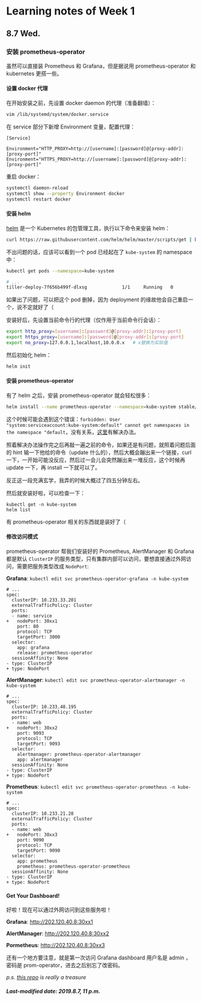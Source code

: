 # Learning notes of Week 1

## 8.7 Wed.

### 安装 prometheus-operator

虽然可以直接装 Prometheus 和 Grafana，但是据说用 prometheus-operator 和 kubernetes 更搭一些。

#### 设置 docker 代理

在开始安装之前，先设置 docker daemon 的代理（准备翻墙）：

```bash
vim /lib/systemd/system/docker.service
```

在 service 部分下新增 Environment 变量，配置代理：

```
[Service]

Environment="HTTP_PROXY=http://[username]:[password]@[proxy-addr]:[proxy-port]"
Environment="HTTPS_PROXY=http://[username]:[password]@[proxy-addr]:[proxy-port]"
```

重启 docker：

```bash
systemctl daemon-reload
systemctl show --property Environment docker
systemctl restart docker
```

#### 安装 helm

[helm](<https://helm.sh/>) 是一个 Kubernetes 的包管理工具，执行以下命令来安装 helm：

```bash
curl https://raw.githubusercontent.com/helm/helm/master/scripts/get | bash
```

不出问题的话，应该可以看到一个 pod 已经起在了 `kube-system` 的 namespace 中：

```bash
kubectl get pods --namespace=kube-system

# ...
tiller-deploy-7f656b499f-dlxsg             1/1     Running   0          1h
```

如果出了问题，可以把这个 pod 删掉，因为 deployment 的缘故他会自己重启一个，说不定就好了（

安装好后，先设置当前命令行的代理（仅作用于当前命令行会话）：

```bash
export http_proxy=[username]:[password]@[proxy-addr]:[proxy-port]
export https_proxy=[username]:[password]@[proxy-addr]:[proxy-port]
export no_proxy=127.0.0.1,localhost,10.0.0.x   # x替换为实际值
```

然后初始化 helm：

```bash
helm init
```

#### 安装 prometheus-operator

有了 helm 之后，安装 prometheus-operator 就会轻松很多：

```bash
helm install --name prometheus-operator --namespace=kube-system stable/prometheus-operator
```

这个时候可能会遇到这个错误：`forbidden: User "system:serviceaccount:kube-system:default" cannot get namespaces in the namespace "default`，没有关系，[这里](<https://github.com/fnproject/fn-helm/issues/21>)有解决办法。

照着解决办法操作完之后再敲一遍之前的命令，如果还是有问题，就照着问题后面的 hint 输一下他给的命令（update 什么的），然后大概会蹦出来一个链接，curl 一下，一开始可能没反应，然后过一会儿会突然蹦出来一堆反应，这个时候再 update 一下，再 install 一下就可以了。

反正这一段充满玄学，我弄的时候大概过了四五分钟左右。

然后就安装好啦，可以检查一下：

```
kubectl get -n kube-system
helm list
```

有 prometheus-operator 相关的东西就是装好了（

#### 修改访问模式

prometheus-operator 帮我们安装好的 Prometheus, AlertManager 和 Grafana 都是默认 `ClusterIP` 的服务类型，只有集群内部可以访问，要想直接通过外网访问，需要把服务类型改成 `NodePort`:

**Grafana**: `kubectl edit svc prometheus-operator-grafana -n kube-system`

```
# ...
spec:
  clusterIP: 10.233.33.201
  externalTrafficPolicy: Cluster
  ports:
  - name: service
+   nodePort: 30xx1
    port: 80
    protocol: TCP
    targetPort: 3000
  selector:
    app: grafana
    release: prometheus-operator
  sessionAffinity: None
- type: ClusterIP
+ type: NodePort
```

**AlertManager**: `kubectl edit svc prometheus-operator-alertmanager -n kube-system`

```
# ...
spec:
  clusterIP: 10.233.48.195
  externalTrafficPolicy: Cluster
  ports:
  - name: web
+   nodePort: 30xx2
    port: 9093
    protocol: TCP
    targetPort: 9093
  selector:
    alertmanager: prometheus-operator-alertmanager
    app: alertmanager
  sessionAffinity: None
- type: ClusterIP
+ type: NodePort
```

**Prometheus**: `kubectl edit svc prometheus-operator-prometheus -n kube-system`

```
# ...
spec:
  clusterIP: 10.233.21.28
  externalTrafficPolicy: Cluster
  ports:
  - name: web
+   nodePort: 30xx3
    port: 9090
    protocol: TCP
    targetPort: 9090
  selector:
    app: prometheus
    prometheus: prometheus-operator-prometheus
  sessionAffinity: None
- type: ClusterIP
+ type: NodePort
```

#### Get Your Dashboard!

好啦！现在可以通过外网访问到这些服务啦！

**Grafana**: http://202.120.40.8:30xx1

**AlertManager**: http://202.120.40.8:30xx2

**Pormetheus**: http://202.120.40.8:30xx3

还有一个地方要注意，就是第一次访问 Grafana dashboard 用户名是 admin ，密码是 prom-operator，进去之后别忘了改密码。

*p.s. [this repo](<https://github.com/linxuyalun/devops/blob/master/doc/cloud-native.md#helm>) is really a treasure*

##### Last-modified date: 2019.8.7, 11 p.m.
